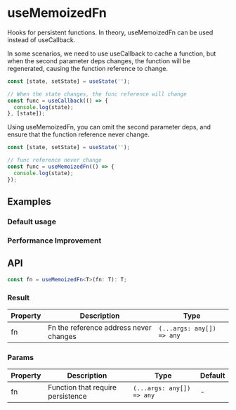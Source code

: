 # useMemoizedFn

Hooks for persistent functions. In theory, useMemoizedFn can be used instead of useCallback.

In some scenarios, we need to use useCallback to cache a function, but when the second parameter deps changes, the function will be regenerated, causing the function reference to change.

```js
const [state, setState] = useState('');

// When the state changes, the func reference will change
const func = useCallback(() => {
  console.log(state);
}, [state]);
```

Using useMemoizedFn, you can omit the second parameter deps, and ensure that the function reference never change.

```js
const [state, setState] = useState('');

// func reference never change
const func = useMemoizedFn(() => {
  console.log(state);
});
```

## Examples

### Default usage

<code src="./demo/demo1.tsx"></code>

### Performance Improvement

<code src="./demo/demo2.tsx"></code>

## API

```typescript
const fn = useMemoizedFn<T>(fn: T): T;
```

### Result

| Property | Description                            | Type                      |
| -------- | -------------------------------------- | ------------------------- |
| fn       | Fn the reference address never changes | `(...args: any[]) => any` |

### Params

| Property | Description                       | Type                      | Default |
| -------- | --------------------------------- | ------------------------- | ------- |
| fn       | Function that require persistence | `(...args: any[]) => any` | -       |
